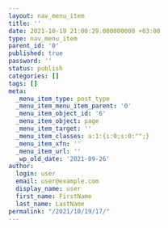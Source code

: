 ```yaml
---
layout: nav_menu_item
title: ''
date: 2021-10-19 21:00:29.000000000 +03:00
type: nav_menu_item
parent_id: '0'
published: true
password: ''
status: publish
categories: []
tags: []
meta:
  _menu_item_type: post_type
  _menu_item_menu_item_parent: '0'
  _menu_item_object_id: '6'
  _menu_item_object: page
  _menu_item_target: ''
  _menu_item_classes: a:1:{i:0;s:0:"";}
  _menu_item_xfn: ''
  _menu_item_url: ''
  _wp_old_date: '2021-09-26'
author:
  login: user
  email: user@example.com
  display_name: user
  first_name: FirstName
  last_name: LastName
permalink: "/2021/10/19/17/"
---
```


